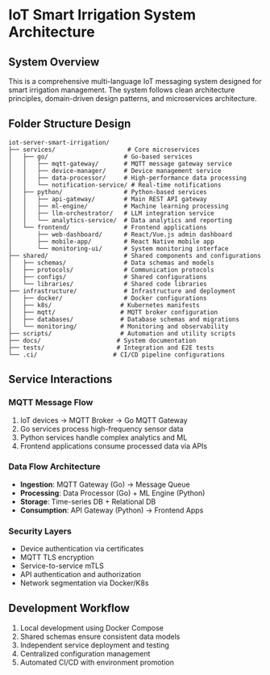 # IoT Smart Irrigation System Architecture

## System Overview

This is a comprehensive multi-language IoT messaging system designed for smart irrigation management. The system follows clean architecture principles, domain-driven design patterns, and microservices architecture.

## Folder Structure Design

```
iot-server-smart-irrigation/
├── services/                    # Core microservices
│   ├── go/                     # Go-based services
│   │   ├── mqtt-gateway/       # MQTT message gateway service
│   │   ├── device-manager/     # Device management service
│   │   ├── data-processor/     # High-performance data processing
│   │   └── notification-service/ # Real-time notifications
│   ├── python/                 # Python-based services
│   │   ├── api-gateway/        # Main REST API gateway
│   │   ├── ml-engine/          # Machine learning processing
│   │   ├── llm-orchestrator/   # LLM integration service
│   │   └── analytics-service/  # Data analytics and reporting
│   └── frontend/               # Frontend applications
│       ├── web-dashboard/      # React/Vue.js admin dashboard
│       ├── mobile-app/         # React Native mobile app
│       └── monitoring-ui/      # System monitoring interface
├── shared/                     # Shared components and configurations
│   ├── schemas/                # Data schemas and models
│   ├── protocols/              # Communication protocols
│   ├── configs/                # Shared configurations
│   └── libraries/              # Shared code libraries
├── infrastructure/             # Infrastructure and deployment
│   ├── docker/                 # Docker configurations
│   ├── k8s/                   # Kubernetes manifests
│   ├── mqtt/                  # MQTT broker configuration
│   ├── databases/             # Database schemas and migrations
│   └── monitoring/            # Monitoring and observability
├── scripts/                   # Automation and utility scripts
├── docs/                     # System documentation
├── tests/                    # Integration and E2E tests
└── .ci/                     # CI/CD pipeline configurations
```

## Service Interactions

### MQTT Message Flow
1. IoT devices → MQTT Broker → Go MQTT Gateway
2. Go services process high-frequency sensor data
3. Python services handle complex analytics and ML
4. Frontend applications consume processed data via APIs

### Data Flow Architecture
- **Ingestion**: MQTT Gateway (Go) → Message Queue
- **Processing**: Data Processor (Go) + ML Engine (Python)
- **Storage**: Time-series DB + Relational DB
- **Consumption**: API Gateway (Python) → Frontend Apps

### Security Layers
- Device authentication via certificates
- MQTT TLS encryption
- Service-to-service mTLS
- API authentication and authorization
- Network segmentation via Docker/K8s

## Development Workflow
1. Local development using Docker Compose
2. Shared schemas ensure consistent data models
3. Independent service deployment and testing
4. Centralized configuration management
5. Automated CI/CD with environment promotion